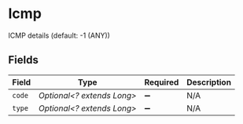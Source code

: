 # Icmp

ICMP details (default: -1 (ANY))


## Fields

| Field                      | Type                       | Required                   | Description                |
| -------------------------- | -------------------------- | -------------------------- | -------------------------- |
| `code`                     | *Optional<? extends Long>* | :heavy_minus_sign:         | N/A                        |
| `type`                     | *Optional<? extends Long>* | :heavy_minus_sign:         | N/A                        |